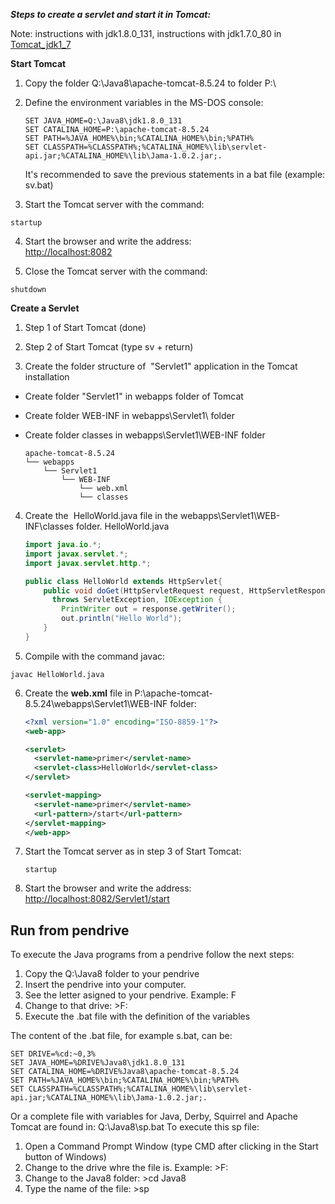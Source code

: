 **_Steps to create a servlet and start it in Tomcat:_**

Note: instructions with jdk1.8.0_131, instructions with jdk1.7.0_80 in [Tomcat_jdk1_7](Tomcat_jdk1_7)

**Start Tomcat**

1. Copy the folder Q:\Java8\apache-tomcat-8.5.24 to folder P:\

2. Define the environment variables in the MS-DOS console:

   ```batch  
   SET JAVA_HOME=Q:\Java8\jdk1.8.0_131
   SET CATALINA_HOME=P:\apache-tomcat-8.5.24
   SET PATH=%JAVA_HOME%\bin;%CATALINA_HOME%\bin;%PATH%
   SET CLASSPATH=%CLASSPATH%;%CATALINA_HOME%\lib\servlet-api.jar;%CATALINA_HOME%\lib\Jama-1.0.2.jar;.
   ```  
   It's recommended to save the previous statements in a bat file (example: sv.bat) 
    
3. Start the Tomcat server with the command:
```
startup
```

4. Start the browser and write the address:  
[http://localhost:8082](http://localhost:8082)  

5. Close the Tomcat server with the command:
```
shutdown
```

**Create a Servlet**

1. Step 1 of Start Tomcat  (done)

2. Step 2 of Start Tomcat  (type sv + return)

3. Create the folder structure of  "Servlet1" application in the Tomcat installation  
- Create folder "Servlet1" in webapps folder of Tomcat  
- Create folder WEB-INF in webapps\Servlet1\ folder  
- Create folder classes in webapps\Servlet1\WEB-INF folder  

   ```
   apache-tomcat-8.5.24
   └── webapps
       └── Servlet1
           └── WEB-INF
               └── web.xml
               └── classes
   ```

4. Create the  HelloWorld.java file in the webapps\Servlet1\WEB-INF\classes folder.
HelloWorld.java

   ```java
   import java.io.*;
   import javax.servlet.*;
   import javax.servlet.http.*;

   public class HelloWorld extends HttpServlet{
       public void doGet(HttpServletRequest request, HttpServletResponse response)
         throws ServletException, IOException {
           PrintWriter out = response.getWriter();
           out.println("Hello World");
       }
   }
   ```  

5. Compile with the command javac:  
```
javac HelloWorld.java
```  

6. Create the **web.xml** file in P:\apache-tomcat-8.5.24\webapps\Servlet1\WEB-INF folder:  

   ```xml
   <?xml version="1.0" encoding="ISO-8859-1"?>
   <web-app>

   <servlet>
     <servlet-name>primer</servlet-name>
     <servlet-class>HelloWorld</servlet-class>
   </servlet>

   <servlet-mapping>
     <servlet-name>primer</servlet-name>
     <url-pattern>/start</url-pattern>
   </servlet-mapping>
   </web-app>
   ```

7. Start the Tomcat server as in step 3 of Start Tomcat:  

   ```
   startup
   ```

8. Start the browser and write the address:  
[http://localhost:8082/Servlet1/start](http://localhost:8082/Servlet1/start)

## Run from pendrive 
To execute the Java programs from a pendrive follow the next steps:
1. Copy the Q:\Java8 folder to your pendrive
2. Insert the pendrive into your computer.
3. See the letter asigned to your pendrive. Example: F
4. Change to that drive: >F:
5. Execute the .bat file with the definition of the variables

The content of the .bat file, for example s.bat, can be:  

```
SET DRIVE=%cd:~0,3%
SET JAVA_HOME=%DRIVE%Java8\jdk1.8.0_131
SET CATALINA_HOME=%DRIVE%Java8\apache-tomcat-8.5.24
SET PATH=%JAVA_HOME%\bin;%CATALINA_HOME%\bin;%PATH%
SET CLASSPATH=%CLASSPATH%;%CATALINA_HOME%\lib\servlet-api.jar;%CATALINA_HOME%\lib\Jama-1.0.2.jar;.
```

Or a complete file with variables for Java, Derby, Squirrel and Apache Tomcat are found in: Q:\Java8\sp.bat
To execute this sp file:
1. Open a Command Prompt Window (type CMD after clicking in the Start button of Windows)
2. Change to the drive whre the file is. Example: >F:
3. Change to the Java8 folder: >cd Java8
4. Type the name of the file: >sp
